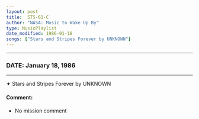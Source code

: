 ```yaml
---
layout: post
title:  STS-61-C
author: "NASA: Music to Wake Up By"
type: MusicPlaylist
date_modified: 1986-01-18
songs: ["Stars and Stripes Forever by UNKNOWN"]
---
```


----
### DATE: January 18, 1986
----
✦ Stars and Stripes Forever by UNKNOWN

#### Comment:
* No mission comment



<br/>
<center>
	<a target="_blank"
	   href="https://twitter.com/intent/tweet?hashtags=Space,NASA,Playlist,NASAWakeupCalls,SpaceProgram&text={{ page.author}}, '{{ page.songs.first }}' {{ page.title }}, {{ page.date | date: '%B %d, %Y' }}. {{ site.url }}{{ page.url }} @nasawakeupcalls">
	   <i class="fab fa-twitter" alt="Tweet this page" style="font-size: 1.3em;"></i>
	</a>
	&nbsp; 	<i class="fas fa-user-astronaut" style="font-size: 1.5em;"></i> &nbsp;
    <a type="amzn" search="'Stars and Stripes Forever by UNKNOWN'" category="popular music">
        <i class="fab fa-amazon" style="font-size: 1.3em;"></i>
    </a>
</center>
